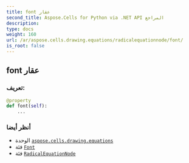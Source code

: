 ```yaml
---
title: font عقار
second_title: Aspose.Cells for Python via .NET API المراجع
description:
type: docs
weight: 160
url: /ar/aspose.cells.drawing.equations/radicalequationnode/font/
is_root: false
---
```

##  font عقار
###  تعريف:
```python
@property
def font(self):
    ...
```

###  أنظر أيضا
* الوحدة [`aspose.cells.drawing.equations`](../../)
* فئة [`Font`](/cells/python-net/ar/aspose.cells/font)
* فئة [`RadicalEquationNode`](/cells/python-net/ar/aspose.cells.drawing.equations/radicalequationnode)
